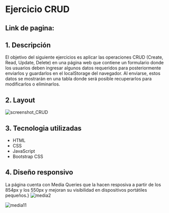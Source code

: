 # Ejercicio CRUD

## Link de pagina: 

## 1. Descripción
El objetivo del siguiente ejercicios es aplicar las operaciones CRUD (Create, Read, Update, Delete) en una página web que contiene un formulario donde los usuarios deben ingresar algunos datos requeridos para posteriormente enviarlos y guardarlos en el localStorage del navegador. Al enviarse, estos datos se mostrarán en una tabla donde será posible recuperarlos para modificarlos o eliminarlos.
## 2. Layout
![screenshot_CRUD](https://github.com/Tania-Bobadilla/Ejercicio_CRUD/assets/135383254/3b9c293d-5b9f-4924-8a22-670c2d9b2cbd)
## 3. Tecnologia utilizadas
- HTML
- CSS
- JavaScript
- Bootstrap CSS
## 4. Diseño responsivo
La página cuenta con Media Queries que la hacen resposiva a partir de los 854px y los 550px y mejoran su visibilidad en dispositivos portátiles pequeños.}
![media2](https://github.com/Tania-Bobadilla/Ejercicio_CRUD/assets/135383254/65694d71-196b-42c8-8aa5-f1bd94403669)

![media11](https://github.com/Tania-Bobadilla/Ejercicio_CRUD/assets/135383254/cdea48b2-2e47-420c-8e75-45a8dc0dfc37)




